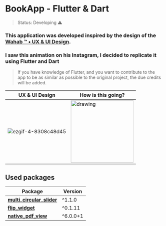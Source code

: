# BookApp - Flutter & Dart

>Status: Developing ⚠️


### This application was developed inspired by the design of the [Wahab ™ • UX & UI Design](https://www.instagram.com/wahab.xyz/).
### I saw this animation on his Instagram, I decided to replicate it using Flutter and Dart
>If you have knowledge of Flutter, and you want to contribute to the app to be as similar as possible to the original project, the due credits will be added.

UX & UI Design | How is this going?
--------- | ------
![ezgif-4-8308c48d45](https://user-images.githubusercontent.com/54247489/197602942-a65dd667-8851-4717-9cec-0b9b49fdfb07.gif) | <img src="https://user-images.githubusercontent.com/54247489/197602670-b14309f7-e5d6-4a9e-a79e-f3595a02ab91.gif" alt="drawing" width="200"/>

## Used packages

Package   | Version
------------- | ----------
[**multi_circular_slider**](https://pub.dartlang.org/packages?q=multi_circular_slider) | ^1.1.0
[**flip_widget**](https://pub.dartlang.org/packages?q=flip_widget) | ^0.1.11
[**native_pdf_view**](https://pub.dartlang.org/packages?q=native_pdf_view) |  ^6.0.0+1




<!--- ## Example --->
 <!--- ![ezgif-4-8308c48d45](https://user-images.githubusercontent.com/54247489/197602942-a65dd667-8851-4717-9cec-0b9b49fdfb07.gif) --->


<!--- ## AppBook until now --->
<!--- ![app_book_current](https://user-images.githubusercontent.com/54247489/197602670-b14309f7-e5d6-4a9e-a79e-f3595a02ab91.gif) --->


